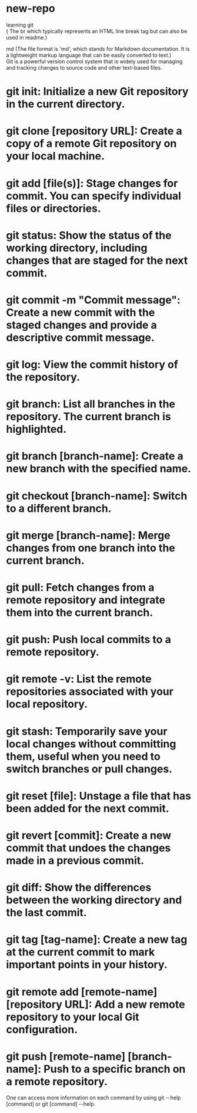 # new-repo
learning git
<br>
( The br which typically represents an HTML line break tag but can also be used in readme.)
<br>

md (The file format is 'md', which stands for Markdown documentation. It is a lightweight markup language that can be easily converted to text.) 
<br>
Git is a powerful version control system that is widely used for managing and tracking changes to source code and other text-based files.
# git init: Initialize a new Git repository in the current directory.

# git clone [repository URL]: Create a copy of a remote Git repository on your local machine.

# git add [file(s)]: Stage changes for commit. You can specify individual files or directories.

# git status: Show the status of the working directory, including changes that are staged for the next commit.

# git commit -m "Commit message": Create a new commit with the staged changes and provide a descriptive commit message.

# git log: View the commit history of the repository.

# git branch: List all branches in the repository. The current branch is highlighted.

# git branch [branch-name]: Create a new branch with the specified name.

# git checkout [branch-name]: Switch to a different branch.

# git merge [branch-name]: Merge changes from one branch into the current branch.

# git pull: Fetch changes from a remote repository and integrate them into the current branch.

# git push: Push local commits to a remote repository.

# git remote -v: List the remote repositories associated with your local repository.

# git stash: Temporarily save your local changes without committing them, useful when you need to switch branches or pull changes.

# git reset [file]: Unstage a file that has been added for the next commit.

# git revert [commit]: Create a new commit that undoes the changes made in a previous commit.

# git diff: Show the differences between the working directory and the last commit.

# git tag [tag-name]: Create a new tag at the current commit to mark important points in your history.

# git remote add [remote-name] [repository URL]: Add a new remote repository to your local Git configuration.

# git push [remote-name] [branch-name]: Push to a specific branch on a remote repository.
One can access more information on each command by using git --help [command] or git [command] --help.
